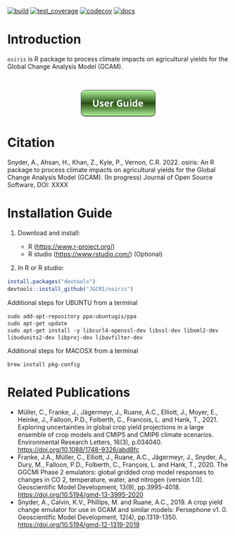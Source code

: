 <!-- badges: start -->
[![build](https://github.com/JGCRI/osiris/workflows/build/badge.svg)](https://github.com/JGCRI/osiris/workflows/build/badge.svg?branch=main)
[![test_coverage](https://github.com/JGCRI/osiris/actions/workflows/test_coverage.yml/badge.svg?branch=main)](https://github.com/JGCRI/osiris/actions/workflows/test_coverage.yml)
[![codecov](https://codecov.io/gh/JGCRI/osiris/branch/main/graph/badge.svg?token=XQ913U4IYM)](https://codecov.io/gh/JGCRI/osiris) 
[![docs](https://github.com/JGCRI/osiris/actions/workflows/docs.yaml/badge.svg?branch=main)](https://github.com/JGCRI/osiris/actions/workflows/docs.yaml)
<!-- badges: end -->


<!-- ------------------------>
<!-- ------------------------>
# <a name="Introduction"></a>Introduction
<!-- ------------------------>
<!-- ------------------------>

`osiris` is R package to process climate impacts on agricultural yields for the Global Change Analysis Model (GCAM).

<br>

<p align="center">
<a href="https://jgcri.github.io/osiris/articles/vignette.html" target="_blank"><img src="https://github.com/JGCRI/jgcricolors/blob/main/vignettes/button_user_guide.PNG?raw=true" alt="https://jgcri.github.io/osiris/articles/vignette.html" height="60"/></a> 
</p>

<!-- ------------------------>
<!-- ------------------------>
# <a name="Citation"></a>Citation
<!-- ------------------------>
<!-- ------------------------>

Snyder, A., Ahsan, H., Khan, Z., Kyle, P., Vernon, C.R. 2022. osiris: An R package to process climate impacts on agricultural yields for the Global Change Analysis Model (GCAM). (In progress) Journal of Open Source Software, DOI: XXXX

<!-- ------------------------>
<!-- ------------------------>
# <a name="InstallGuide"></a>Installation Guide
<!-- ------------------------>
<!-- ------------------------>

1. Download and install:
    - R (https://www.r-project.org/)
    - R studio (https://www.rstudio.com/) (Optional)
    
    
2. In R or R studio:

```r
install.packages("devtools")
devtools::install_github("JGCRI/osiris")
```

Additional steps for UBUNTU from a terminal
```
sudo add-apt-repository ppa:ubuntugis/ppa
sudo apt-get update
sudo apt-get install -y libcurl4-openssl-dev libssl-dev libxml2-dev libudunits2-dev libproj-dev libavfilter-dev
```

Additional steps for MACOSX from a terminal
```
brew install pkg-config
```


<!-- ------------------------>
<!-- ------------------------>
# <a name="Publications"></a>Related Publications
<!-- ------------------------>
<!-- ------------------------>

- Müller, C., Franke, J., Jägermeyr, J., Ruane, A.C., Elliott, J., Moyer, E., Heinke, J., Falloon, P.D., Folberth, C., Francois, L. and Hank, T., 2021. Exploring uncertainties in global crop yield projections in a large ensemble of crop models and CMIP5 and CMIP6 climate scenarios. Environmental Research Letters, 16(3), p.034040. https://doi.org/10.1088/1748-9326/abd8fc
- Franke, J.A., Müller, C., Elliott, J., Ruane, A.C., Jägermeyr, J., Snyder, A., Dury, M., Falloon, P.D., Folberth, C., François, L. and Hank, T., 2020. The GGCMI Phase 2 emulators: global gridded crop model responses to changes in CO 2, temperature, water, and nitrogen (version 1.0). Geoscientific Model Development, 13(9), pp.3995-4018. https://doi.org/10.5194/gmd-13-3995-2020
- Snyder, A., Calvin, K.V., Phillips, M. and Ruane, A.C., 2019. A crop yield change emulator for use in GCAM and similar models: Persephone v1. 0. Geoscientific Model Development, 12(4), pp.1319-1350. https://doi.org/10.5194/gmd-12-1319-2019

  

